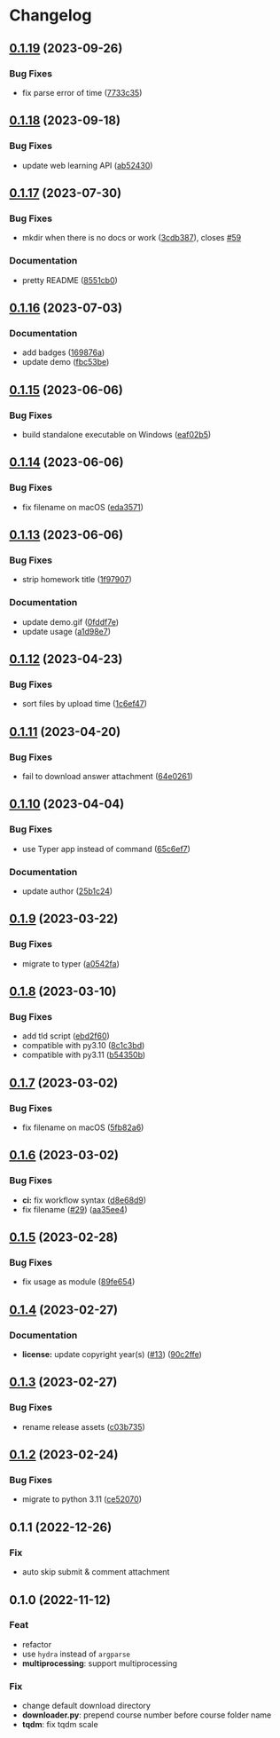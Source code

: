 # Changelog

## [0.1.19](https://github.com/liblaf/thu-learn-downloader/compare/v0.1.18...v0.1.19) (2023-09-26)

### Bug Fixes

- fix parse error of time ([7733c35](https://github.com/liblaf/thu-learn-downloader/commit/7733c35cf1b468b47a549dd1fb0da4f59de9c624))

## [0.1.18](https://github.com/liblaf/thu-learn-downloader/compare/v0.1.17...v0.1.18) (2023-09-18)

### Bug Fixes

- update web learning API ([ab52430](https://github.com/liblaf/thu-learn-downloader/commit/ab524301ac0d544455b22d0be219dca1ac07bbd5))

## [0.1.17](https://github.com/liblaf/thu-learn-downloader/compare/v0.1.16...v0.1.17) (2023-07-30)

### Bug Fixes

- mkdir when there is no docs or work ([3cdb387](https://github.com/liblaf/thu-learn-downloader/commit/3cdb387e66feca8e697c3059bccb1440f240f7b3)), closes [#59](https://github.com/liblaf/thu-learn-downloader/issues/59)

### Documentation

- pretty README ([8551cb0](https://github.com/liblaf/thu-learn-downloader/commit/8551cb0e3c000a75d4b2059e299896b997a6f33e))

## [0.1.16](https://github.com/liblaf/thu-learn-downloader/compare/v0.1.15...v0.1.16) (2023-07-03)

### Documentation

- add badges ([169876a](https://github.com/liblaf/thu-learn-downloader/commit/169876a09722220ebd612f59e0c2043632ab855f))
- update demo ([fbc53be](https://github.com/liblaf/thu-learn-downloader/commit/fbc53be5846772ea507f871c837b66abe942faf0))

## [0.1.15](https://github.com/liblaf/thu-learn-downloader/compare/v0.1.14...v0.1.15) (2023-06-06)

### Bug Fixes

- build standalone executable on Windows ([eaf02b5](https://github.com/liblaf/thu-learn-downloader/commit/eaf02b567570e176ee5031d35543d02f962151c3))

## [0.1.14](https://github.com/liblaf/thu-learn-downloader/compare/v0.1.13...v0.1.14) (2023-06-06)

### Bug Fixes

- fix filename on macOS ([eda3571](https://github.com/liblaf/thu-learn-downloader/commit/eda3571930184ea351e63b7f2f82571b8ab8ff72))

## [0.1.13](https://github.com/liblaf/thu-learn-downloader/compare/v0.1.12...v0.1.13) (2023-06-06)

### Bug Fixes

- strip homework title ([1f97907](https://github.com/liblaf/thu-learn-downloader/commit/1f97907155fc374b7d74a5b4d853767fa3af3238))

### Documentation

- update demo.gif ([0fddf7e](https://github.com/liblaf/thu-learn-downloader/commit/0fddf7ebd713f6865454977cdbf59500569839cf))
- update usage ([a1d98e7](https://github.com/liblaf/thu-learn-downloader/commit/a1d98e71282291307794da6fba3e0008ecd75811))

## [0.1.12](https://github.com/liblaf/thu-learn-downloader/compare/v0.1.11...v0.1.12) (2023-04-23)

### Bug Fixes

- sort files by upload time ([1c6ef47](https://github.com/liblaf/thu-learn-downloader/commit/1c6ef4750875af988dda128a17b6da6c94da6997))

## [0.1.11](https://github.com/liblaf/thu-learn-downloader/compare/v0.1.10...v0.1.11) (2023-04-20)

### Bug Fixes

- fail to download answer attachment ([64e0261](https://github.com/liblaf/thu-learn-downloader/commit/64e0261391a1b3928e911aee0050e2c0b0dbde49))

## [0.1.10](https://github.com/liblaf/thu-learn-downloader/compare/v0.1.9...v0.1.10) (2023-04-04)

### Bug Fixes

- use Typer app instead of command ([65c6ef7](https://github.com/liblaf/thu-learn-downloader/commit/65c6ef7fef181afb5a983e5a68ac1afe2d636358))

### Documentation

- update author ([25b1c24](https://github.com/liblaf/thu-learn-downloader/commit/25b1c24a28a1285c15ab5aa5e521a0031ec250bd))

## [0.1.9](https://github.com/liblaf/thu-learn-downloader/compare/v0.1.8...v0.1.9) (2023-03-22)

### Bug Fixes

- migrate to typer ([a0542fa](https://github.com/liblaf/thu-learn-downloader/commit/a0542fa703c48a9967e6b4393a97f342217634f5))

## [0.1.8](https://github.com/liblaf/thu-learn-downloader/compare/v0.1.7...v0.1.8) (2023-03-10)

### Bug Fixes

- add tld script ([ebd2f60](https://github.com/liblaf/thu-learn-downloader/commit/ebd2f608350acd485d87f4e39165acd6f74a4d27))
- compatible with py3.10 ([8c1c3bd](https://github.com/liblaf/thu-learn-downloader/commit/8c1c3bdd27d7ee04c7c30d414efd854ffe411e1f))
- compatible with py3.11 ([b54350b](https://github.com/liblaf/thu-learn-downloader/commit/b54350b7759bebe7b128c3f892f993a59e227795))

## [0.1.7](https://github.com/liblaf/thu-learn-downloader/compare/v0.1.6...v0.1.7) (2023-03-02)

### Bug Fixes

- fix filename on macOS ([5fb82a6](https://github.com/liblaf/thu-learn-downloader/commit/5fb82a61f81befc475c39f5b866a60b014cae51b))

## [0.1.6](https://github.com/liblaf/thu-learn-downloader/compare/v0.1.5...v0.1.6) (2023-03-02)

### Bug Fixes

- **ci:** fix workflow syntax ([d8e68d9](https://github.com/liblaf/thu-learn-downloader/commit/d8e68d9aa21bb667d857fa74e3858e4387b4d8f4))
- fix filename ([#29](https://github.com/liblaf/thu-learn-downloader/issues/29)) ([aa35ee4](https://github.com/liblaf/thu-learn-downloader/commit/aa35ee4a0d6fd821596107b70ffd0bf9a629a1d3))

## [0.1.5](https://github.com/liblaf/thu-learn-downloader/compare/v0.1.4...v0.1.5) (2023-02-28)

### Bug Fixes

- fix usage as module ([89fe654](https://github.com/liblaf/thu-learn-downloader/commit/89fe6543cebf51b697016b37f5c7f44724380060))

## [0.1.4](https://github.com/liblaf/thu-learn-downloader/compare/v0.1.3...v0.1.4) (2023-02-27)

### Documentation

- **license:** update copyright year(s) ([#13](https://github.com/liblaf/thu-learn-downloader/issues/13)) ([90c2ffe](https://github.com/liblaf/thu-learn-downloader/commit/90c2ffe68a5348964e2887a6208359f266739330))

## [0.1.3](https://github.com/liblaf/thu-learn-downloader/compare/v0.1.2...v0.1.3) (2023-02-27)

### Bug Fixes

- rename release assets ([c03b735](https://github.com/liblaf/thu-learn-downloader/commit/c03b735b0213dc2851916e3ba1af14498d284296))

## [0.1.2](https://github.com/liblaf/thu-learn-downloader/compare/0.1.1...v0.1.2) (2023-02-24)

### Bug Fixes

- migrate to python 3.11 ([ce52070](https://github.com/liblaf/thu-learn-downloader/commit/ce52070b65bae9d5012445213d4fca30ff515f29))

## 0.1.1 (2022-12-26)

### Fix

- auto skip submit & comment attachment

## 0.1.0 (2022-11-12)

### Feat

- refactor
- use `hydra` instead of `argparse`
- **multiprocessing**: support multiprocessing

### Fix

- change default download directory
- **downloader.py**: prepend course number before course folder name
- **tqdm**: fix tqdm scale
